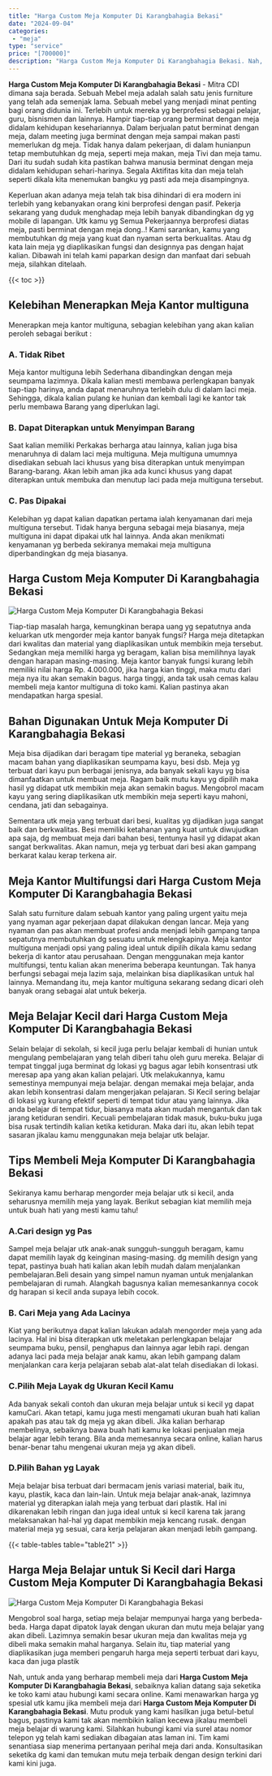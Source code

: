 ```yaml
---
title: "Harga Custom Meja Komputer Di Karangbahagia Bekasi"
date: "2024-09-04"
categories:
 - "meja"
type: "service"
price: "[700000]"
description: "Harga Custom Meja Komputer Di Karangbahagia Bekasi. Nah, untuk anda yang berharap membeli meja dari **Harga Custom Meja Komputer Di Karangbahagia Bekasi**, s..."
---
```


**Harga Custom Meja Komputer Di Karangbahagia Bekasi** - Mitra CDI dimana saja berada. Sebuah Mebel meja adalah salah satu jenis furniture yang telah ada semenjak lama. Sebuah mebel yang menjadi minat penting bagi orang didunia ini. Terlebih untuk mereka yg berprofesi sebagai pelajar, guru, bisnismen dan lainnya. Hampir tiap-tiap orang berminat dengan meja didalam kehidupan kesehariannya. Dalam berjualan patut berminat dengan meja, dalam meeting juga berminat dengan meja sampai makan pasti memerlukan dg meja. Tidak hanya dalam pekerjaan, di dalam hunianpun tetap membutuhkan dg meja, seperti meja makan, meja Tivi dan meja tamu. Dari itu sudah sudah kita pastikan bahwa manusia berminat dengan meja didalam kehidupan sehari-harinya. Segala Aktifitas kita dan meja telah seperti dikala kita menemukan bangku yg pasti ada meja disampingnya.

Keperluan akan adanya meja telah tak bisa dihindari di era modern ini terlebih yang kebanyakan orang kini berprofesi dengan pasif. Pekerja sekarang yang duduk menghadap meja lebih banyak dibandingkan dg yg mobile di lapangan. Utk kamu yg Semua Pekerjaannya berprofesi diatas meja, pasti berminat dengan meja dong..! Kami sarankan, kamu yang membutuhkan dg meja yang kuat dan nyaman serta berkualitas. Atau dg kata lain meja yg diaplikasikan fungsi dan designnya pas dengan hajat kalian. Dibawah ini telah kami paparkan design dan manfaat dari sebuah meja, silahkan ditelaah.

{{< toc >}}

## Kelebihan Menerapkan Meja Kantor multiguna

Menerapkan meja kantor multiguna, sebagian kelebihan yang akan kalian peroleh sebagai berikut :

### A. Tidak Ribet

Meja kantor multiguna lebih Sederhana dibandingkan dengan meja seumpama lazimnya. Dikala kalian mesti membawa perlengkapan banyak tiap-tiap harinya, anda dapat menaruhnya terlebih dulu di dalam laci meja. Sehingga, dikala kalian pulang ke hunian dan kembali lagi ke kantor tak perlu membawa Barang yang diperlukan lagi.

### B. Dapat Diterapkan untuk Menyimpan Barang

Saat kalian memiliki Perkakas berharga atau lainnya, kalian juga bisa menaruhnya di dalam laci meja multiguna. Meja multiguna umumnya disediakan sebuah laci khusus yang bisa diterapkan untuk menyimpan Barang-barang. Akan lebih aman jika ada kunci khusus yang dapat diterapkan untuk membuka dan menutup laci pada meja multiguna tersebut.

### C. Pas Dipakai

Kelebihan yg dapat kalian dapatkan pertama ialah kenyamanan dari meja multiguna tersebut. Tidak hanya berguna sebagai meja biasanya, meja multiguna ini dapat dipakai utk hal lainnya. Anda akan menikmati kenyamanan yg berbeda sekiranya memakai meja multiguna diperbandingkan dg meja biasanya.

## Harga Custom Meja Komputer Di Karangbahagia Bekasi

![Harga Custom Meja Komputer Di Karangbahagia Bekasi](/images/meja/meja-dewasa-016.jpg)

Tiap-tiap masalah harga, kemungkinan berapa uang yg sepatutnya anda keluarkan utk mengorder meja kantor banyak fungsi? Harga meja ditetapkan dari kwalitas dan material yang diaplikasikan untuk membikin meja tersebut. Sedangkan meja memiliki harga yg beragam, kalian bisa memilihnya layak dengan harapan masing-masing. Meja kantor banyak fungsi kurang lebih memiliki nilai harga Rp. 4.000.000, jika harga kian tinggi, maka mutu dari meja nya itu akan semakin bagus. harga tinggi, anda tak usah cemas kalau membeli meja kantor multiguna di toko kami. Kalian pastinya akan mendapatkan harga spesial.

## Bahan Digunakan Untuk Meja Komputer Di Karangbahagia Bekasi

Meja bisa dijadikan dari beragam tipe material yg beraneka, sebagian macam bahan yang diaplikasikan seumpama kayu, besi dsb. Meja yg terbuat dari kayu pun berbagai jenisnya, ada banyak sekali kayu yg bisa dimanfaatkan untuk membuat meja. Ragam baik mutu kayu yg dipilih maka hasil yg didapat utk membikin meja akan semakin bagus. Mengobrol macam kayu yang sering diaplikasikan utk membikin meja seperti kayu mahoni, cendana, jati dan sebagainya.

Sementara utk meja yang terbuat dari besi, kualitas yg dijadikan juga sangat baik dan berkwalitas. Besi memiliki ketahanan yang kuat untuk diwujudkan apa saja, dg membuat meja dari bahan besi, tentunya hasil yg didapat akan sangat berkwalitas. Akan namun, meja yg terbuat dari besi akan gampang berkarat kalau kerap terkena air.

## Meja Kantor Multifungsi dari Harga Custom Meja Komputer Di Karangbahagia Bekasi

Salah satu furniture dalam sebuah kantor yang paling urgent yaitu meja yang nyaman agar pekerjaan dapat dilakukan dengan lancar. Meja yang nyaman dan pas akan membuat profesi anda menjadi lebih gampang tanpa sepatutnya membutuhkan dg sesuatu untuk melengkapinya. Meja kantor multiguna menjadi opsi yang paling ideal untuk dipilih dikala kamu sedang bekerja di kantor atau perusahaan. Dengan menggunakan meja kantor multifungsi, tentu kalian akan menerima beberapa keuntungan. Tak hanya berfungsi sebagai meja lazim saja, melainkan bisa diaplikasikan untuk hal lainnya. Memandang itu, meja kantor multiguna sekarang sedang dicari oleh banyak orang sebagai alat untuk bekerja.

## Meja Belajar Kecil dari Harga Custom Meja Komputer Di Karangbahagia Bekasi

Selain belajar di sekolah, si kecil juga perlu belajar kembali di hunian untuk mengulang pembelajaran yang telah diberi tahu oleh guru mereka. Belajar di tempat tinggal juga berminat dg lokasi yg bagus agar lebih konsentrasi utk meresap apa yang akan kalian pelajari. Utk melakukannya, kamu semestinya mempunyai meja belajar. dengan memakai meja belajar, anda akan lebih konsentrasi dalam mengerjakan pelajaran. Si Kecil sering belajar di lokasi yg kurang efektif seperti di tempat tidur atau yang lainnya. Jika anda belajar di tempat tidur, biasanya mata akan mudah mengantuk dan tak jarang ketiduran sendiri. Kecuali pembelajaran tidak masuk, buku-buku juga bisa rusak tertindih kalian ketika ketiduran. Maka dari itu, akan lebih tepat sasaran jikalau kamu menggunakan meja belajar utk belajar.

## Tips Membeli Meja Komputer Di Karangbahagia Bekasi

Sekiranya kamu berharap mengorder meja belajar utk si kecil, anda seharusnya memilih meja yang layak. Berikut sebagian kiat memilih meja untuk buah hati yang mesti kamu tahu!

### A.Cari design yg Pas

Sampel meja belajar utk anak-anak sungguh-sungguh beragam, kamu dapat memilih layak dg keinginan masing-masing. dg memilih design yang tepat, pastinya buah hati kalian akan lebih mudah dalam menjalankan pembelajaran.Beli desain yang simpel namun nyaman untuk menjalankan pembelajaran di rumah. Alangkah bagusnya kalian memesankannya cocok dg harapan si kecil anda supaya lebih cocok.

### B. Cari Meja yang Ada Lacinya

Kiat yang berikutnya dapat kalian lakukan adalah mengorder meja yang ada lacinya. Hal ini bisa diterapkan utk meletakan perlengkapan belajar seumpama buku, pensil, penghapus dan lainnya agar lebih rapi. dengan adanya laci pada meja belajar anak kamu, akan lebih gampang dalam menjalankan cara kerja pelajaran sebab alat-alat telah disediakan di lokasi.

### C.Pilih Meja Layak dg Ukuran Kecil Kamu

Ada banyak sekali contoh dan ukuran meja belajar untuk si kecil yg dapat kamuCari. Akan tetapi, kamu juga mesti mengamati ukuran buah hati kalian apakah pas atau tak dg meja yg akan dibeli. Jika kalian berharap membelinya, sebaiknya bawa buah hati kamu ke lokasi penjualan meja belajar agar lebih terang. Bila anda memesannya secara online, kalian harus benar-benar tahu mengenai ukuran meja yg akan dibeli.

### D.Pilih Bahan yg Layak

Meja belajar bisa terbuat dari bermacam jenis variasi material, baik itu, kayu, plastik, kaca dan lain-lain. Untuk meja belajar anak-anak, lazimnya material yg diterapkan ialah meja yang terbuat dari plastik. Hal ini dikarenakan lebih ringan dan juga ideal untuk si kecil karena tak jarang melaksanakan hal-hal yg dapat membikin meja kencang rusak. dengan material meja yg sesuai, cara kerja pelajaran akan menjadi lebih gampang.

{{< table-tables table="table21" >}}

## Harga Meja Belajar untuk Si Kecil dari Harga Custom Meja Komputer Di Karangbahagia Bekasi

![Harga Custom Meja Komputer Di Karangbahagia Bekasi](/images/meja/meja-anak-014.jpg)

Mengobrol soal harga, setiap meja belajar mempunyai harga yang berbeda-beda. Harga dapat dipatok layak dengan ukuran dan mutu meja belajar yang akan dibeli. Lazimnya semakin besar ukuran meja dan kwalitas meja yg dibeli maka semakin mahal harganya. Selain itu, tiap material yang diaplikasikan juga memberi pengaruh harga meja seperti terbuat dari kayu, kaca dan juga plastik

Nah, untuk anda yang berharap membeli meja dari **Harga Custom Meja Komputer Di Karangbahagia Bekasi**, sebaiknya kalian datang saja seketika ke toko kami atau hubungi kami secara online. Kami menawarkan harga yg spesial utk kamu jika membeli meja dari **Harga Custom Meja Komputer Di Karangbahagia Bekasi**. Mutu produk yang kami hasilkan juga betul-betul bagus, pastinya kami tak akan membikin kalian kecewa jikalau membeli meja belajar di warung kami. Silahkan hubungi kami via surel atau nomor telepon yg telah kami sediakan dibagaian atas laman ini. Tim kami senantiasa siap menerima pertanyaan perihal meja dari anda. Konsultasikan seketika dg kami dan temukan mutu meja terbaik dengan design terkini dari kami kini juga.
